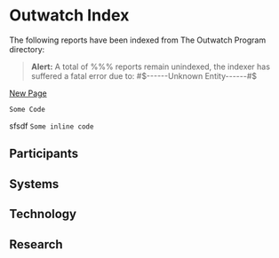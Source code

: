 # Outwatch Index

The following reports have been indexed from The Outwatch Program directory:

> **Alert:** A total of %%% reports remain unindexed,
> the indexer has suffered a fatal error due to:
> #$------Unknown Entity------#$

[New Page](newpage.html)

```
Some Code
```

sfsdf
`Some inline code`

## Participants

## Systems

## Technology

## Research
